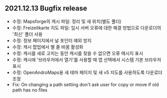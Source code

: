 ## 2021.12.13 Bugfix release

- 수정: Mapsforge의 캐시 파일: 정리 및 새 위치(별도 폴더)
- 수정: Freizeitkarte 지도 파일: 임시 서버 오류에 대한 해결 방법으로 다운로더의 '최신' 폴더 사용
- 수정: 정보 페이지에서 널 포인터 예외 방지
- 수정: 캐시 팝업에서 별 줄 바꿈 활성화
- 수정: 캐시를 새로 고치는 동안 캐시를 찾을 수 없으면 오류 메시지 표시
- 수정: 캐시에 '브라우저에서 열기'를 사용할 때 앱 선택에서 시스템 기본 브라우저 표시
- 수정: OpenAndroMaps용 새 테마 페이지 및 새 v5 지도를 사용하도록 다운로더 조정
- Fix: On changing a path setting don't ask user for copy or move if old path has no files
